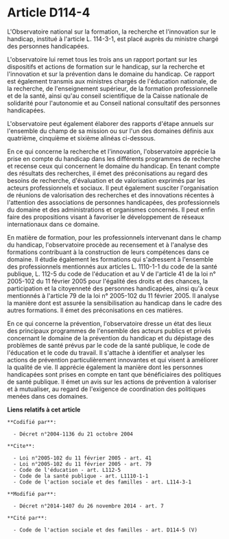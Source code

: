 # Article D114-4

L'Observatoire national sur la formation, la recherche et l'innovation sur le handicap, institué à l'article L. 114-3-1, est
placé auprès du ministre chargé des personnes handicapées. 

L'observatoire lui remet tous les trois ans un rapport portant sur les dispositifs et actions de formation sur le handicap,
sur la recherche et l'innovation et sur la prévention dans le domaine du handicap. Ce rapport est également transmis aux
ministres chargés de l'éducation nationale, de la recherche, de l'enseignement supérieur, de la formation professionnelle et
de la santé, ainsi qu'au conseil scientifique de la Caisse nationale de solidarité pour l'autonomie et au Conseil national
consultatif des personnes handicapées. 

L'observatoire peut également élaborer des rapports d'étape annuels sur l'ensemble du champ de sa mission ou sur l'un des
domaines définis aux quatrième, cinquième et sixième alinéas ci-dessous. 

En ce qui concerne la recherche et l'innovation, l'observatoire apprécie la prise en compte du handicap dans les différents
programmes de recherche et recense ceux qui concernent le domaine du handicap. En tenant compte des résultats des recherches,
il émet des préconisations au regard des besoins de recherche, d'évaluation et de valorisation exprimés par les acteurs
professionnels et sociaux. Il peut également susciter l'organisation de réunions de valorisation des recherches et des
innovations récentes à l'attention des associations de personnes handicapées, des professionnels du domaine et des
administrations et organismes concernés. Il peut enfin faire des propositions visant à favoriser le développement de réseaux
internationaux dans ce domaine. 

En matière de formation, pour les professionnels intervenant dans le champ du handicap, l'observatoire procède au recensement
et à l'analyse des formations contribuant à la construction de leurs compétences dans ce domaine. Il étudie également les
formations qui s'adressent à l'ensemble des professionnels mentionnés aux articles L. 1110-1-1 du code de la santé publique,
L. 112-5 du code de l'éducation et au V de l'article 41 de la loi n° 2005-102 du 11 février 2005 pour l'égalité des droits et
des chances, la participation et la citoyenneté des personnes handicapées, ainsi qu'à ceux mentionnés à l'article 79  de la
loi n° 2005-102 du 11 février 2005. Il analyse la manière dont est assurée la sensibilisation au handicap dans le cadre des
autres formations. Il émet des préconisations en ces matières. 

En ce qui concerne la prévention, l'observatoire dresse un état des lieux des principaux programmes de l'ensemble des acteurs
publics et privés concernant le domaine de la prévention du handicap et du dépistage des problèmes de santé prévus par le
code de la santé publique, le code de l'éducation et le code du travail. Il s'attache à identifier et analyser les actions de
prévention particulièrement innovantes et qui visent à améliorer la qualité de vie. Il apprécie également la manière dont les
personnes handicapées sont prises en compte en tant que bénéficiaires des politiques de santé publique. Il émet un avis sur
les actions de prévention à valoriser et à mutualiser, au regard de l'exigence de coordination des politiques menées dans ces
domaines.

**Liens relatifs à cet article**

	**Codifié par**:

	  - Décret n°2004-1136 du 21 octobre 2004

	**Cite**:

	  - Loi n°2005-102 du 11 février 2005 - art. 41
	  - Loi n°2005-102 du 11 février 2005 - art. 79
	  - Code de l'éducation - art. L112-5
	  - Code de la santé publique - art. L1110-1-1
	  - Code de l'action sociale et des familles - art. L114-3-1

	**Modifié par**:

	  - Décret n°2014-1407 du 26 novembre 2014 - art. 7

	**Cité par**:

	  - Code de l'action sociale et des familles - art. D114-5 (V)
